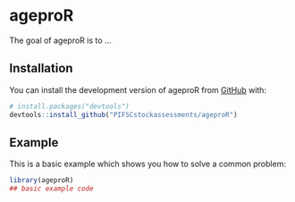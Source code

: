 
# ageproR

<!-- badges: start -->
<!-- badges: end -->

The goal of ageproR is to ...

## Installation

You can install the development version of ageproR from [GitHub](https://github.com/) with:

``` r
# install.packages("devtools")
devtools::install_github("PIFSCstockassessments/ageproR")
```

## Example

This is a basic example which shows you how to solve a common problem:

``` r
library(ageproR)
## basic example code
```

